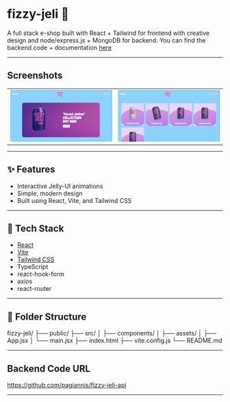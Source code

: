# fizzy-jeli 🍇

A full stack e-shop built with React + Tailwind for frontend with creative design and node/express.js + MongoDB for backend. You can find the backend code + documentation [here](https://github.com/pagiannis/fizzy-jeli-api.git)

---

## Screenshots

<table>
  <tr>
    <td>
      <img src="./public/home_page_screenshot.png" alt="Home Page" width="500" />
    </td>
    <td>
      <img src="./public/shop_page_sceenshot.png" alt="Shop Page" width="500" />
    </td>
  </tr>
</table>

---

## ✨ Features

- Interactive Jelly-UI animations
- Simple, modern design
- Built using React, Vite, and Tailwind CSS

---

## 🚀 Tech Stack

- [React](https://reactjs.org/)
- [Vite](https://vitejs.dev/)
- [Tailwind CSS](https://tailwindcss.com/)
- TypeScript
- react-hook-form
- axios
- react-router

---

## 📁 Folder Structure

fizzy-jeli/
├── public/
├── src/
│ ├── components/
│ ├── assets/
│ ├── App.jsx
│ └── main.jsx
├── index.html
├── vite.config.js
└── README.md

---

## Backend Code URL

https://github.com/pagiannis/fizzy-jeli-api

---
